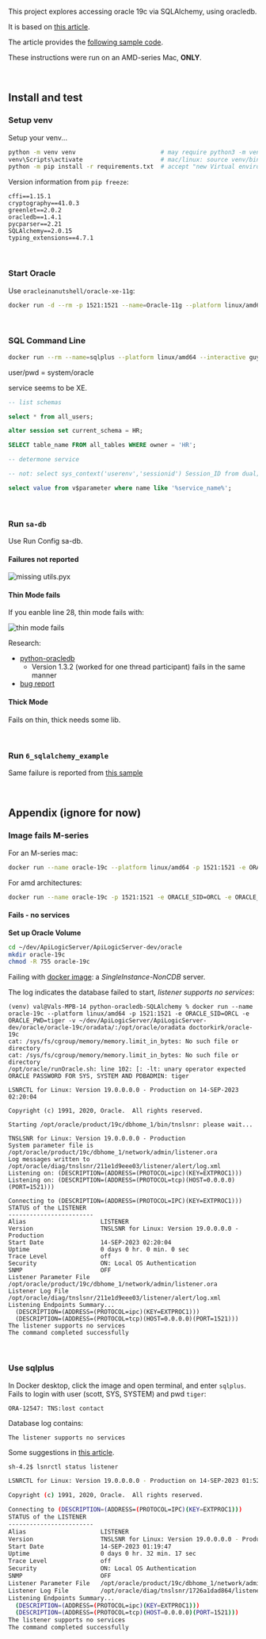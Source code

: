 This project explores accessing oracle 19c via SQLAlchemy, using oracledb.

It is based on [this article](https://medium.com/oracledevs/using-the-development-branch-of-sqlalchemy-2-0-with-python-oracledb-d6e89090899c).

The article provides the [following sample code](https://github.com/cjbj/python-oracledb-demos-2022/blob/main/6_sqlalchemy_example.py).

These instructions were run on an AMD-series Mac, **ONLY**.

&nbsp;

## Install and test

### Setup venv

Setup your venv...

```bash title="Install API Logic Server in a Virtual Environment"
python -m venv venv                        # may require python3 -m venv venv
venv\Scripts\activate                      # mac/linux: source venv/bin/activate
python -m pip install -r requirements.txt  # accept "new Virtual environment"
```

Version information from `pip freeze`:

```log
cffi==1.15.1
cryptography==41.0.3
greenlet==2.0.2
oracledb==1.4.1
pycparser==2.21
SQLAlchemy==2.0.15
typing_extensions==4.7.1
```

&nbsp;

### Start Oracle

Use `oracleinanutshell/oracle-xe-11g`:
```bash
docker run -d --rm -p 1521:1521 --name=Oracle-11g --platform linux/amd64 -e ORACLE_SID=ORCL -e ORACLE_ALLOW_REMOTE=true oracleinanutshell/oracle-xe-11g
```

&nbsp;

### SQL Command Line

```bash
docker run --rm --name=sqlplus --platform linux/amd64 --interactive guywithnose/sqlplus sqlplus system/oracle@//10.0.0.234:1521
```

user/pwd = system/oracle

service seems to be XE.

```sql
-- list schemas

select * from all_users;

alter session set current_schema = HR;

SELECT table_name FROM all_tables WHERE owner = 'HR';

-- determone service

-- not: select sys_context('userenv','sessionid') Session_ID from dual;

select value from v$parameter where name like '%service_name%';
```

&nbsp;

### Run `sa-db`

Use Run Config sa-db.

#### Failures not reported

![missing utils.pyx](images/missing%20utils.pyx.png)

#### Thin Mode fails

If you eanble line 28, thin mode fails with:

![thin mode fails](images/thin-mode-fails.png)

Research:

* [python-oracledb](https://github.com/oracle/python-oracledb/discussions/162)
    * Version 1.3.2 (worked for one thread participant) fails in the same manner
* [bug report](https://github.com/oracle/python-oracledb/issues/230)

#### Thick Mode

Fails on thin, thick needs some lib.

&nbsp;

### Run `6_sqlalchemy_example`

Same failure is reported from [this sample](https://github.com/cjbj/python-oracledb-demos-2022/blob/main/6_sqlalchemy_example.py)

&nbsp;

## Appendix (ignore for now)

### Image fails M-series


For an M-series mac:

```bash
docker run --name oracle-19c --platform linux/amd64 -p 1521:1521 -e ORACLE_SID=ORCL -e ORACLE_PWD=tiger -v ~/dev/ApiLogicServer/ApiLogicServer-dev/oracle/oracle-19c/oradata/:/opt/oracle/oradata doctorkirk/oracle-19c 
```

For amd architectures:
```bash
docker run --name oracle-19c -p 1521:1521 -e ORACLE_SID=ORCL -e ORACLE_PWD=tiger -v /Users/val/dev/ApiLogicServer/ApiLogicServer-dev/oracle/oracle-19c/oradata/:/opt/oracle/oradata doctorkirk/oracle-19c 
```

#### Fails - no services

**Set up Oracle Volume**

```bash
cd ~/dev/ApiLogicServer/ApiLogicServer-dev/oracle
mkdir oracle-19c
chmod -R 755 oracle-19c
```


Failing with [docker image](https://registry.hub.docker.com/r/doctorkirk/oracle-19c): a *SingleInstance-NonCDB* server.

The log indicates the database failed to start, *listener supports no services*:

```log
(venv) val@Vals-MPB-14 python-oracledb-SQLAlchemy % docker run --name oracle-19c --platform linux/amd64 -p 1521:1521 -e ORACLE_SID=ORCL -e ORACLE_PWD=tiger -v ~/dev/ApiLogicServer/ApiLogicServer-dev/oracle/oracle-19c/oradata/:/opt/oracle/oradata doctorkirk/oracle-19c
cat: /sys/fs/cgroup/memory/memory.limit_in_bytes: No such file or directory
cat: /sys/fs/cgroup/memory/memory.limit_in_bytes: No such file or directory
/opt/oracle/runOracle.sh: line 102: [: -lt: unary operator expected
ORACLE PASSWORD FOR SYS, SYSTEM AND PDBADMIN: tiger

LSNRCTL for Linux: Version 19.0.0.0.0 - Production on 14-SEP-2023 02:20:04

Copyright (c) 1991, 2020, Oracle.  All rights reserved.

Starting /opt/oracle/product/19c/dbhome_1/bin/tnslsnr: please wait...

TNSLSNR for Linux: Version 19.0.0.0.0 - Production
System parameter file is /opt/oracle/product/19c/dbhome_1/network/admin/listener.ora
Log messages written to /opt/oracle/diag/tnslsnr/211e1d9eee03/listener/alert/log.xml
Listening on: (DESCRIPTION=(ADDRESS=(PROTOCOL=ipc)(KEY=EXTPROC1)))
Listening on: (DESCRIPTION=(ADDRESS=(PROTOCOL=tcp)(HOST=0.0.0.0)(PORT=1521)))

Connecting to (DESCRIPTION=(ADDRESS=(PROTOCOL=IPC)(KEY=EXTPROC1)))
STATUS of the LISTENER
------------------------
Alias                     LISTENER
Version                   TNSLSNR for Linux: Version 19.0.0.0.0 - Production
Start Date                14-SEP-2023 02:20:04
Uptime                    0 days 0 hr. 0 min. 0 sec
Trace Level               off
Security                  ON: Local OS Authentication
SNMP                      OFF
Listener Parameter File   /opt/oracle/product/19c/dbhome_1/network/admin/listener.ora
Listener Log File         /opt/oracle/diag/tnslsnr/211e1d9eee03/listener/alert/log.xml
Listening Endpoints Summary...
  (DESCRIPTION=(ADDRESS=(PROTOCOL=ipc)(KEY=EXTPROC1)))
  (DESCRIPTION=(ADDRESS=(PROTOCOL=tcp)(HOST=0.0.0.0)(PORT=1521)))
The listener supports no services
The command completed successfully
```


&nbsp;

### Use sqlplus

In Docker desktop, click the image and open terminal, and enter `sqlplus`.
Fails to login with user (scott, SYS, SYSTEM) and pwd `tiger`:

```log
ORA-12547: TNS:lost contact
```

Database log contains:
```log
The listener supports no services
```

Some suggestions in [this article](https://ittutorial.org/the-listener-supports-no-services-alter-system-set-local_listener/).


```bash
sh-4.2$ lsnrctl status listener

LSNRCTL for Linux: Version 19.0.0.0.0 - Production on 14-SEP-2023 01:52:04

Copyright (c) 1991, 2020, Oracle.  All rights reserved.

Connecting to (DESCRIPTION=(ADDRESS=(PROTOCOL=IPC)(KEY=EXTPROC1)))
STATUS of the LISTENER
------------------------
Alias                     LISTENER
Version                   TNSLSNR for Linux: Version 19.0.0.0.0 - Production
Start Date                14-SEP-2023 01:19:47
Uptime                    0 days 0 hr. 32 min. 17 sec
Trace Level               off
Security                  ON: Local OS Authentication
SNMP                      OFF
Listener Parameter File   /opt/oracle/product/19c/dbhome_1/network/admin/listener.ora
Listener Log File         /opt/oracle/diag/tnslsnr/1726a1dad864/listener/alert/log.xml
Listening Endpoints Summary...
  (DESCRIPTION=(ADDRESS=(PROTOCOL=ipc)(KEY=EXTPROC1)))
  (DESCRIPTION=(ADDRESS=(PROTOCOL=tcp)(HOST=0.0.0.0)(PORT=1521)))
The listener supports no services
The command completed successfully
```
